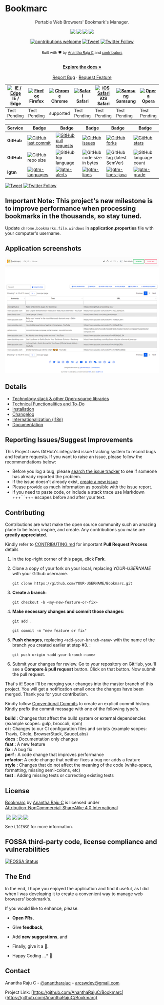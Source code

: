 <!--
*** Thanks for checking out Bookmarc. If you have a suggestion that would 
*** make this better, please fork the repo and create a pull request
*** or simply open an issue with the tag "enhancement". Thanks again!
-->

# Bookmarc

<p align="center">Portable Web Browsers' Bookmark's Manager.</p>

<p align="center">
<img src="https://img.shields.io/badge/HTML-239120?style=for-the-badge&logo=html5&logoColor=white" /> <img src="https://img.shields.io/badge/CSS-239120?style=for-the-badge&logo=css3&logoColor=white" /> <img src="https://img.shields.io/badge/JavaScript-F7DF1E?style=for-the-badge&logo=javascript&logoColor=black" /> <img src="https://img.shields.io/badge/Java-ED8B00?style=for-the-badge&logo=java&logoColor=white" />
</p>

<div align="center">

[![contributions welcome](https://img.shields.io/badge/contributions-welcome-brightgreen?logo=github)](CODE_OF_CONDUCT.md) [![Tweet](https://img.shields.io/twitter/url/http/shields.io.svg?style=social)](https://twitter.com/intent/tweet?text=Checkout+Bookmarc+web+application&url=https://github.com/AnanthaRajuC/Bookmarc&hashtags=SpringBoot) [![Twitter Follow](https://img.shields.io/twitter/follow/anantharajuc?label=follow%20me&style=social)](https://twitter.com/anantharajuc)
</div>

<div align="center">
  <sub>Built with ❤︎ by <a href="https://twitter.com/anantharajuc">Anantha Raju C</a> and <a href="https://github.com/AnanthaRajuC/Bookmarc/graphs/contributors">contributors</a>
</div>

</br>

<p align="center">
	<a href="https://github.com/AnanthaRajuC/Bookmarc/blob/main/README.md#bookmarc"><strong>Explore the docs »</strong></a>
	<br />
	<br />
	<a href="https://github.com/AnanthaRajuC/Bookmarc/issues">Report Bug</a>
	·
	<a href="https://github.com/AnanthaRajuC/Bookmarc/issues">Request Feature</a>
</p>


| [<img src="https://raw.githubusercontent.com/alrra/browser-logos/master/src/edge/edge_48x48.png" alt="IE / Edge" width="24px" height="24px" />](http://godban.github.io/browsers-support-badges/)</br>IE / Edge | [<img src="https://raw.githubusercontent.com/alrra/browser-logos/master/src/firefox/firefox_48x48.png" alt="Firefox" width="24px" height="24px" />](http://godban.github.io/browsers-support-badges/)</br>Firefox | [<img src="https://raw.githubusercontent.com/alrra/browser-logos/master/src/chrome/chrome_48x48.png" alt="Chrome" width="24px" height="24px" />](http://godban.github.io/browsers-support-badges/)</br>Chrome | [<img src="https://raw.githubusercontent.com/alrra/browser-logos/master/src/safari/safari_48x48.png" alt="Safari" width="24px" height="24px" />](http://godban.github.io/browsers-support-badges/)</br>Safari | [<img src="https://raw.githubusercontent.com/alrra/browser-logos/master/src/safari-ios/safari-ios_48x48.png" alt="iOS Safari" width="24px" height="24px" />](http://godban.github.io/browsers-support-badges/)</br>iOS Safari | [<img src="https://raw.githubusercontent.com/alrra/browser-logos/master/src/samsung-internet/samsung-internet_48x48.png" alt="Samsung" width="24px" height="24px" />](http://godban.github.io/browsers-support-badges/)</br>Samsung | [<img src="https://raw.githubusercontent.com/alrra/browser-logos/master/src/opera/opera_48x48.png" alt="Opera" width="24px" height="24px" />](http://godban.github.io/browsers-support-badges/)</br>Opera |
| --------- | --------- | --------- | --------- | --------- | --------- | --------- |
| Test Pending| Test Pending| supported | Test Pending| Test Pending| Test Pending| Test Pending

|     Service     | Badge | Badge | Badge | Badge | Badge |
|-----------------|-------|-------|-------|-------|-------|
|  **GitHub**     |[![GitHub last commit](https://img.shields.io/github/last-commit/anantharajuc/Spring-Boot-Application-Template)](https://github.com/AnanthaRajuC/Bookmarc/commits/master)|[![GitHub pull requests](https://img.shields.io/github/issues-pr-raw/AnanthaRajuC/Bookmarc)](https://github.com/AnanthaRajuC/Bookmarc/pulls)|[![GitHub issues](https://img.shields.io/github/issues/AnanthaRajuC/Bookmarc)](https://github.com/AnanthaRajuC/Bookmarc/issues)|[![GitHub forks](https://img.shields.io/github/forks/AnanthaRajuC/Bookmarc)](https://github.com/AnanthaRajuC/Bookmarc/network)|[![GitHub stars](https://img.shields.io/github/stars/AnanthaRajuC/Bookmarc)](https://github.com/AnanthaRajuC/Bookmarc/stargazers)|
|  **GitHub**     |![GitHub repo size](https://img.shields.io/github/repo-size/AnanthaRajuC/Bookmarc)|![GitHub top language](https://img.shields.io/github/languages/top/AnanthaRajuC/Bookmarc.svg)|![GitHub code size in bytes](https://img.shields.io/github/languages/code-size/AnanthaRajuC/Bookmarc)|![GitHub tag (latest SemVer)](https://img.shields.io/github/tag/AnanthaRajuC/Bookmarc.svg)|![GitHub language count](https://img.shields.io/github/languages/count/AnanthaRajuC/Bookmarc)|
|    **lgtm**     |[![lgtm-languages](https://badgen.net/lgtm/langs/g/AnanthaRajuC/Bookmarc)](https://lgtm.com/projects/g/AnanthaRajuC/Bookmarc?mode=list)|[![lgtm-alerts](https://badgen.net/lgtm/alerts/g/AnanthaRajuC/Bookmarc)](https://lgtm.com/projects/g/AnanthaRajuC/Bookmarc?mode=list)|[![lgtm-lines](https://badgen.net/lgtm/lines/g/AnanthaRajuC/Bookmarc)](https://lgtm.com/projects/g/AnanthaRajuC/Bookmarc?mode=list)|[![lgtm-lines-java](https://badgen.net/lgtm/lines/g/AnanthaRajuC/Bookmarc/java)](https://lgtm.com/projects/g/AnanthaRajuC/Bookmarc?mode=list)|[![lgtm-grade](https://badgen.net/lgtm/grade/g/AnanthaRajuC/Bookmarc)](https://lgtm.com/projects/g/AnanthaRajuC/Bookmarc?mode=list)|

[![Tweet](https://img.shields.io/twitter/url/http/shields.io.svg?style=social)](https://twitter.com/intent/tweet?text=Checkout+this+portable+web+browser+bookmark+manager&url=https://github.com/AnanthaRajuC/Bookmarc&hashtags=WebBrowser) [![Twitter Follow](https://img.shields.io/twitter/follow/anantharajuc?label=follow%20me&style=social)](https://twitter.com/anantharajuc)

## Important Note: This project's new milestone is to improve performance when processing bookmarks in the thousands, so stay tuned.

Update `chrome.bookmarks.file.windows` in **application.properties** file with your computer's username.

## Application screenshots

[![Home](documents/images/app-ui/home.PNG)](documents/images/app-ui/home.PNG)

## Details

- [Technology stack & other Open-source libraries](documents/TECHNOLOGY_STACK.MD)  
- [Technical Functionalities and To-Do](documents/TECHNICAL_FUNCTIONALITIES.md)  
- [Installation](documents/INSTALLATION.MD)  
- [Changelog](documents/CHANGELOG.md) 
- [Internationalization (i18n)](documents/INTERNATIONALIZATION.MD) 
- [Documentation](documents/DOCUMENTATION.MD) 

## Reporting Issues/Suggest Improvements

This Project uses GitHub's integrated issue tracking system to record bugs and feature requests. If you want to raise an issue, please follow the recommendations below:

* 	Before you log a bug, please [search the issue tracker](https://github.com/AnanthaRajuC/Bookmarc/search?type=Issues) to see if someone has already reported the problem.
* 	If the issue doesn't already exist, [create a new issue](https://github.com/AnanthaRajuC/Bookmarc/issues/new)
* 	Please provide as much information as possible with the issue report.
* 	If you need to paste code, or include a stack trace use Markdown +++```+++ escapes before and after your text.

<!-- CONTRIBUTING -->
## Contributing

Contributions are what make the open source community such an amazing place to be learn, inspire, and create. Any contributions you make are **greatly appreciated**.

Kindly refer to [CONTRIBUTING.md](/CONTRIBUTING.md) for important **Pull Request Process** details

1. In the top-right corner of this page, click **Fork**.

2. Clone a copy of your fork on your local, replacing *YOUR-USERNAME* with your Github username.

   `git clone https://github.com/YOUR-USERNAME/Bookmarc.git`

3. **Create a branch**: 

   `git checkout -b <my-new-feature-or-fix>`

4. **Make necessary changes and commit those changes**:

   `git add .`

   `git commit -m "new feature or fix"`

5. **Push changes**, replacing `<add-your-branch-name>` with the name of the branch you created earlier at step #3. :

   `git push origin <add-your-branch-name>`

6. Submit your changes for review. Go to your repository on GitHub, you'll see a **Compare & pull request** button. Click on that button. Now submit the pull request.

That's it! Soon I'll be merging your changes into the master branch of this project. You will get a notification email once the changes have been merged. Thank you for your contribution.

Kindly follow [Conventional Commits](https://www.conventionalcommits.org/en/v1.0.0/) to create an explicit commit history. Kindly prefix the commit message with one of the following type's.

**build**   : Changes that affect the build system or external dependencies (example scopes: gulp, broccoli, npm)  
**ci**      : Changes to our CI configuration files and scripts (example scopes: Travis, Circle, BrowserStack, SauceLabs)  
**docs**    : Documentation only changes  
**feat**    : A new feature  
**fix**     : A bug fix  
**perf**    : A code change that improves performance  
**refactor**: A code change that neither fixes a bug nor adds a feature  
**style**   : Changes that do not affect the meaning of the code (white-space, formatting, missing semi-colons, etc)  
**test**    : Adding missing tests or correcting existing tests  

## License

<p xmlns:cc="http://creativecommons.org/ns#" xmlns:dct="http://purl.org/dc/terms/"><a property="dct:title" rel="cc:attributionURL" href="https://github.com/AnanthaRajuC/Bookmarc">Bookmarc</a> by <a rel="cc:attributionURL dct:creator" property="cc:attributionName" href="https://github.com/AnanthaRajuC">Anantha Raju C</a> is licensed under <a href="http://creativecommons.org/licenses/by-nc-sa/4.0/?ref=chooser-v1" target="_blank" rel="license noopener noreferrer" style="display:inline-block;">Attribution-NonCommercial-ShareAlike 4.0 International

<img style="height:22px!important;margin-left:3px;vertical-align:text-bottom;" src="https://mirrors.creativecommons.org/presskit/icons/cc.svg?ref=chooser-v1"><img style="height:22px!important;margin-left:3px;vertical-align:text-bottom;" src="https://mirrors.creativecommons.org/presskit/icons/by.svg?ref=chooser-v1"><img style="height:22px!important;margin-left:3px;vertical-align:text-bottom;" src="https://mirrors.creativecommons.org/presskit/icons/nc.svg?ref=chooser-v1"><img style="height:22px!important;margin-left:3px;vertical-align:text-bottom;" src="https://mirrors.creativecommons.org/presskit/icons/sa.svg?ref=chooser-v1"></a></p>

See `LICENSE` for more information.

## FOSSA third-party code, license compliance and vulnerabilities

[![FOSSA Status](https://app.fossa.com/api/projects/git%2Bgithub.com%2FAnanthaRajuC%2FBookmarc.svg?type=large)](https://app.fossa.com/projects/git%2Bgithub.com%2FAnanthaRajuC%2FBookmarc?ref=badge_large)

## The End

In the end, I hope you enjoyed the application and find it useful, as I did when I was developing it to create a convenient way to manage web browsers' bookmark's.

If you would like to enhance, please: 

* 	**Open PRs**, 
* 	Give **feedback**, 
* 	Add **new suggestions**, and
*	Finally, give it a 🌟.

* Happy Coding ...* 🙂

<!-- CONTACT -->
## Contact

Anantha Raju C - [@anantharajuc](https://twitter.com/anantharajuc) - arcswdev@gmail.com

Project Link: [https://github.com/AnanthaRajuC/Bookmarc](https://github.com/AnanthaRajuC/Bookmarc)